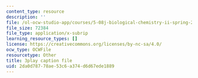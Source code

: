 ```yaml
---
content_type: resource
description: ''
file: /ol-ocw-studio-app/courses/5-08j-biological-chemistry-ii-spring-2016/2da0d78778ae53c6a374d6d67ede1889_6QK1PUjCkDY.vtt
file_size: 72384
file_type: application/x-subrip
learning_resource_types: []
license: https://creativecommons.org/licenses/by-nc-sa/4.0/
ocw_type: OCWFile
resourcetype: Other
title: 3play caption file
uid: 2da0d787-78ae-53c6-a374-d6d67ede1889
---
```


